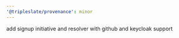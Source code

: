 ```yaml
---
'@tripleslate/provenance': minor
---
```


add signup initiative and resolver with github and keycloak support
